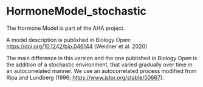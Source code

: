 # HormoneModel_stochastic
The Hormone Model is part of the AHA project.

A model description is published in Biology Open: https://doi.org/10.1242/bio.046144 (Weidner et al. 2020)

The main difference in this version and the one published in Biology Open is the addition of a stochastic environment, that varied gradually over time in an autocorrelated manner. We use an autocorrelated process modified from Ripa and Lundberg (1996; https://www.jstor.org/stable/50667). 
